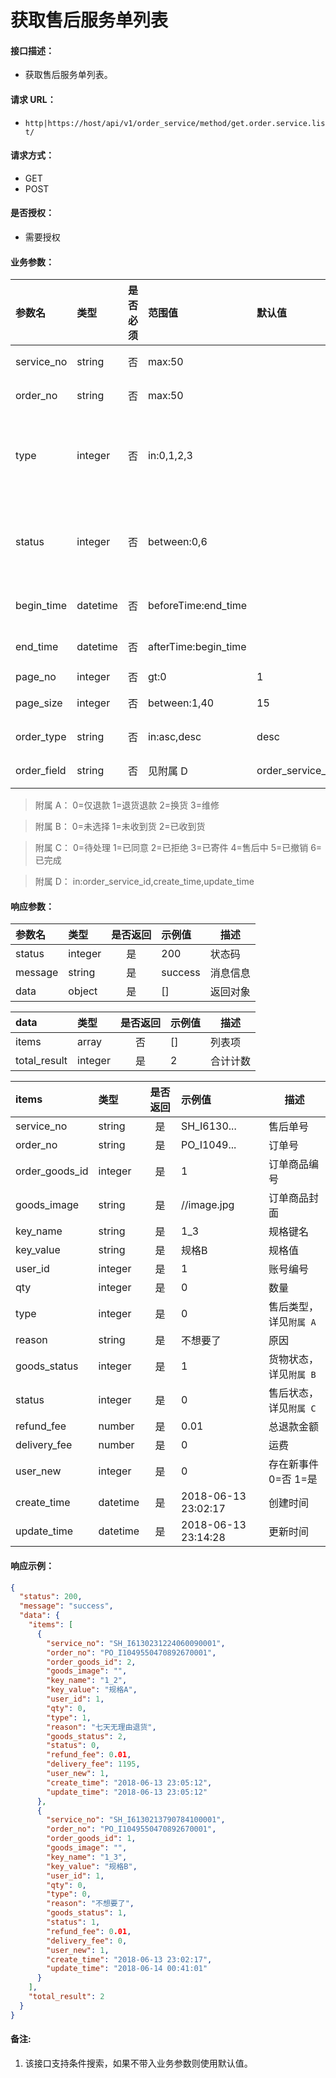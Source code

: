 # 获取售后服务单列表

#### 接口描述：
- 获取售后服务单列表。

#### 请求 URL：
- `http|https://host/api/v1/order_service/method/get.order.service.list/`

#### 请求方式：
- GET
- POST

#### 是否授权：
- 需要授权

#### 业务参数：
|参数名|类型|是否必须|范围值|默认值|示例值|描述|
|:----|:---|:---:|:-----|:-----|:-----|-----|
|service_no |string |否 |max:50 | |SH_I6130… |售后单号 |
|order_no |string |否 |max:50 | |PO_I1049… |订单号 |
|type |integer |否 |in:0,1,2,3 | |1 |售后类型，详见`附属 A` |
|status |integer |否 |between:0,6 | |0 |售后状态，详见`附属 C` |
|begin_time |datetime |否 |beforeTime:end_time | |2018-06-01 00:00:00 |开始时间 |
|end_time |datetime |否 |afterTime:begin_time | |2018-06-30 00:00:00 |结束时间 |
|page_no |integer |否 |gt:0 |1 |1 |页码 |
|page_size |integer |否 |between:1,40 |15 |15 |每页数量 |
|order_type |string |否 |in:asc,desc |desc |asc |排序方式 |
|order_field |string |否 |见附属 D |order_service_id |update_time |排序字段 |

> 附属 A：
0=仅退款 1=退货退款 2=换货 3=维修

</p>

> 附属 B：
0=未选择 1=未收到货 2=已收到货

</p>

> 附属 C：
0=待处理 1=已同意 2=已拒绝 3=已寄件 4=售后中 5=已撤销 6=已完成

</p>

> 附属 D：
in:order_service_id,create_time,update_time

#### 响应参数：
|参数名|类型|是否返回|示例值|描述|
|:-----|:-----|:---:|:-----|-----|
|status |integer |是 |200 |状态码 |
|message |string |是 |success |消息信息 |
|data |object |是 |[] |返回对象 |

|data|类型|是否返回|示例值|描述|
|:-----|:-----|:---:|:-----|-----|
|items |array |否 |[] |列表项 |
|total_result |integer |是 |2 |合计计数 |

|items|类型|是否返回|示例值|描述|
|:-----|:-----|:---:|:-----|-----|
|service_no 		|string 	|是 |SH_I6130... |售后单号 |
|order_no 			|string 	|是 |PO_I1049... |订单号 |
|order_goods_id 	|integer	|是 |1 |订单商品编号 |
|goods_image 		|string 	|是 |//image.jpg |订单商品封面 |
|key_name 			|string 	|是 |1_3 |规格键名 |
|key_value 			|string 	|是 |规格B |规格值 |
|user_id 			|integer 	|是 |1 |账号编号 |
|qty 				|integer 	|是 |0 |数量 |
|type 				|integer 	|是 |0 |售后类型，详见`附属 A` |
|reason 			|string 	|是 |不想要了 |原因 |
|goods_status 		|integer 	|是 |1 |货物状态，详见`附属 B` |
|status 			|integer 	|是 |0 |售后状态，详见`附属 C` |
|refund_fee 		|number 	|是 |0.01 |总退款金额 |
|delivery_fee 		|number 	|是 |0 |运费 |
|user_new 			|integer 	|是 |0 |存在新事件 0=否 1=是 |
|create_time 		|datetime 	|是 |2018-06-13 23:02:17 |创建时间 |
|update_time 		|datetime 	|是 |2018-06-13 23:14:28 |更新时间 |

#### 响应示例：
```json
{
  "status": 200,
  "message": "success",
  "data": {
    "items": [
      {
        "service_no": "SH_I6130231224060090001",
        "order_no": "PO_I1049550470892670001",
        "order_goods_id": 2,
        "goods_image": "",
        "key_name": "1_2",
        "key_value": "规格A",
        "user_id": 1,
        "qty": 0,
        "type": 1,
        "reason": "七天无理由退货",
        "goods_status": 2,
        "status": 0,
        "refund_fee": 0.01,
        "delivery_fee": 1195,
        "user_new": 1,
        "create_time": "2018-06-13 23:05:12",
        "update_time": "2018-06-13 23:05:12"
      },
      {
        "service_no": "SH_I6130213790784100001",
        "order_no": "PO_I1049550470892670001",
        "order_goods_id": 1,
        "goods_image": "",
        "key_name": "1_3",
        "key_value": "规格B",
        "user_id": 1,
        "qty": 0,
        "type": 0,
        "reason": "不想要了",
        "goods_status": 1,
        "status": 1,
        "refund_fee": 0.01,
        "delivery_fee": 0,
        "user_new": 1,
        "create_time": "2018-06-13 23:02:17",
        "update_time": "2018-06-14 00:41:01"
      }
    ],
    "total_result": 2
  }
}
```

#### 备注:
1. 该接口支持条件搜索，如果不带入业务参数则使用默认值。